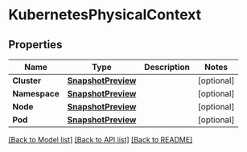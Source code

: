 # KubernetesPhysicalContext

## Properties

Name | Type | Description | Notes
------------ | ------------- | ------------- | -------------
**Cluster** | [**SnapshotPreview**](SnapshotPreview.md) |  | [optional] 
**Namespace** | [**SnapshotPreview**](SnapshotPreview.md) |  | [optional] 
**Node** | [**SnapshotPreview**](SnapshotPreview.md) |  | [optional] 
**Pod** | [**SnapshotPreview**](SnapshotPreview.md) |  | [optional] 

[[Back to Model list]](../README.md#documentation-for-models) [[Back to API list]](../README.md#documentation-for-api-endpoints) [[Back to README]](../README.md)



